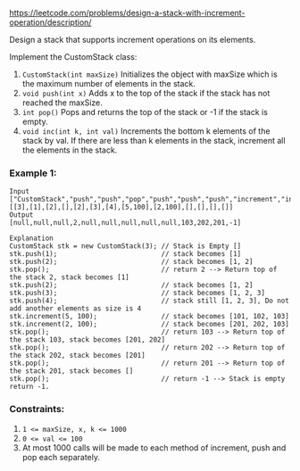 https://leetcode.com/problems/design-a-stack-with-increment-operation/description/

Design a stack that supports increment operations on its elements.

Implement the CustomStack class:
1. `CustomStack(int maxSize)` Initializes the object with maxSize which is the maximum number of elements in the stack.
1. `void push(int x)` Adds x to the top of the stack if the stack has not reached the maxSize.
1. `int pop()` Pops and returns the top of the stack or -1 if the stack is empty.
1. `void inc(int k, int val)` Increments the bottom k elements of the stack by val. If there are less than k elements in the stack, increment all the elements in the stack.
 
### Example 1:
```text
Input
["CustomStack","push","push","pop","push","push","push","increment","increment","pop","pop","pop","pop"]
[[3],[1],[2],[],[2],[3],[4],[5,100],[2,100],[],[],[],[]]
Output
[null,null,null,2,null,null,null,null,null,103,202,201,-1]

Explanation
CustomStack stk = new CustomStack(3); // Stack is Empty []
stk.push(1);                          // stack becomes [1]
stk.push(2);                          // stack becomes [1, 2]
stk.pop();                            // return 2 --> Return top of the stack 2, stack becomes [1]
stk.push(2);                          // stack becomes [1, 2]
stk.push(3);                          // stack becomes [1, 2, 3]
stk.push(4);                          // stack still [1, 2, 3], Do not add another elements as size is 4
stk.increment(5, 100);                // stack becomes [101, 102, 103]
stk.increment(2, 100);                // stack becomes [201, 202, 103]
stk.pop();                            // return 103 --> Return top of the stack 103, stack becomes [201, 202]
stk.pop();                            // return 202 --> Return top of the stack 202, stack becomes [201]
stk.pop();                            // return 201 --> Return top of the stack 201, stack becomes []
stk.pop();                            // return -1 --> Stack is empty return -1.
```
 
### Constraints:

1. `1 <= maxSize, x, k <= 1000`
1. `0 <= val <= 100`
1. At most 1000 calls will be made to each method of increment, push and pop each separately.